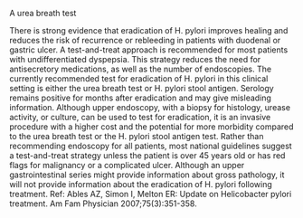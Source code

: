 A urea breath test

There is strong evidence that eradication of H. pylori improves healing and reduces the risk of recurrence or rebleeding in patients with duodenal or gastric ulcer. A test-and-treat approach is recommended for most patients with undifferentiated dyspepsia. This strategy reduces the need for antisecretory medications, as well as the number of endoscopies. The currently recommended test for eradication of H. pylori in this clinical setting is either the urea breath test or H. pylori stool antigen.
  Serology remains positive for months after eradication and may give misleading information. Although upper endoscopy, with a biopsy for histology, urease activity, or culture, can be used to test for eradication, it is an invasive procedure with a higher cost and the potential for more morbidity compared to the urea breath test or the H. pylori stool antigen test. Rather than recommending endoscopy for all patients, most national guidelines suggest a test-and-treat strategy unless the patient is over 45 years old or has red flags for malignancy or a complicated ulcer. Although an upper gastrointestinal series might provide information about gross pathology, it will not provide information about the eradication of H. pylori following treatment.
Ref: Ables AZ, Simon I, Melton ER: Update on Helicobacter pylori treatment. Am Fam Physician 2007;75(3):351-358.